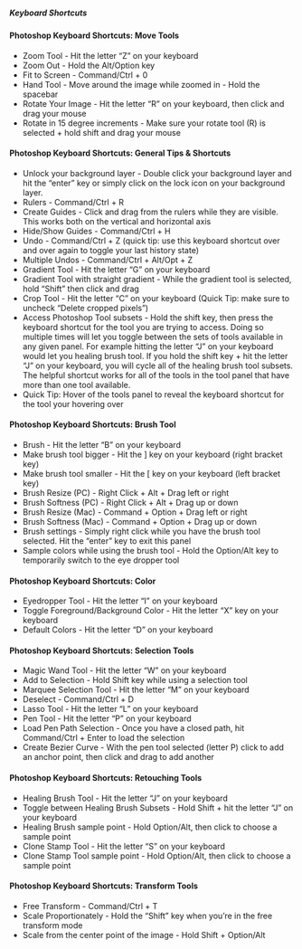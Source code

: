 ##### Keyboard Shortcuts

#### Photoshop Keyboard Shortcuts: Move Tools

- Zoom Tool - Hit the letter “Z” on your keyboard
- Zoom Out - Hold the Alt/Option key
- Fit to Screen - Command/Ctrl + 0
- Hand Tool - Move around the image while zoomed in - Hold the spacebar
- Rotate Your Image - Hit the letter “R” on your keyboard, then click and drag your mouse
- Rotate in 15 degree increments - Make sure your rotate tool (R) is selected + hold shift and drag your mouse

#### Photoshop Keyboard Shortcuts: General Tips & Shortcuts

- Unlock your background layer - Double click your background layer and hit the “enter” key or simply click on the lock icon on your background layer.
- Rulers - Command/Ctrl + R
- Create Guides - Click and drag from the rulers while they are visible. This works both on the vertical and horizontal axis
- Hide/Show Guides - Command/Ctrl + H
- Undo - Command/Ctrl + Z (quick tip: use this keyboard shortcut over and over again to toggle your last history state)
- Multiple Undos - Command/Ctrl + Alt/Opt + Z
- Gradient Tool - Hit the letter “G” on your keyboard
- Gradient Tool with straight gradient - While the gradient tool is selected, hold “Shift” then click and drag
- Crop Tool - Hit the letter “C” on your keyboard (Quick Tip: make sure to uncheck “Delete cropped pixels”)
- Access Photoshop Tool subsets - Hold the shift key, then press the keyboard shortcut for the tool you are trying to access. Doing so multiple times will let you toggle between the sets of tools available in any given panel. For example hitting the letter “J” on your keyboard would let you healing brush tool. If you hold the shift key + hit the letter “J” on your keyboard, you will cycle all of the healing brush tool subsets. The helpful shortcut works for all of the tools in the tool panel that have more than one tool available.
- Quick Tip: Hover of the tools panel to reveal the keyboard shortcut for the tool your hovering over

#### Photoshop Keyboard Shortcuts: Brush Tool

- Brush - Hit the letter “B” on your keyboard
- Make brush tool bigger - Hit the ] key on your keyboard (right bracket key)
- Make brush tool smaller - Hit the [ key on your keyboard (left bracket key)
- Brush Resize (PC) - Right Click + Alt + Drag left or right
- Brush Softness (PC) - Right Click + Alt + Drag up or down
- Brush Resize (Mac) - Command + Option + Drag left or right
- Brush Softness (Mac) - Command + Option + Drag up or down
- Brush settings - Simply right click while you have the brush tool selected. Hit the “enter” key to exit this panel
- Sample colors while using the brush tool - Hold the Option/Alt key to temporarily switch to the eye dropper tool

#### Photoshop Keyboard Shortcuts: Color

- Eyedropper Tool - Hit the letter “I” on your keyboard
- Toggle Foreground/Background Color - Hit the letter “X” key on your keyboard
- Default Colors - Hit the letter “D” on your keyboard

#### Photoshop Keyboard Shortcuts: Selection Tools

- Magic Wand Tool - Hit the letter “W” on your keyboard
- Add to Selection - Hold Shift key while using a selection tool
- Marquee Selection Tool - Hit the letter “M” on your keyboard
- Deselect - Command/Ctrl + D
- Lasso Tool - Hit the letter “L” on your keyboard
- Pen Tool - Hit the letter “P” on your keyboard
- Load Pen Path Selection - Once you have a closed path, hit Command/Ctrl + Enter to load the selection
- Create Bezier Curve - With the pen tool selected (letter P) click to add an anchor point, then click and drag to add another

#### Photoshop Keyboard Shortcuts: Retouching Tools

- Healing Brush Tool - Hit the letter “J” on your keyboard
- Toggle between Healing Brush Subsets - Hold Shift + hit the letter “J” on your keyboard
- Healing Brush sample point - Hold Option/Alt, then click to choose a sample point
- Clone Stamp Tool - Hit the letter “S” on your keyboard
- Clone Stamp Tool sample point - Hold Option/Alt, then click to choose a sample point

#### Photoshop Keyboard Shortcuts: Transform Tools

- Free Transform - Command/Ctrl + T
- Scale Proportionately - Hold the “Shift” key when you’re in the free transform mode
- Scale from the center point of the image - Hold Shift + Option/Alt
